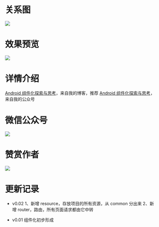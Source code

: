# 关系图
![](http://7q5c2h.com1.z0.glb.clouddn.com/ModularSample.png?watermark/2/text/5ZC05bCP6b6Z5ZCM5a24/font/5qW35L2T/fontsize/500/fill/I0VGRUZFRg==/dissolve/100/gravity/SouthEast/dx/10/dy/10)

# 效果预览
![](http://7q5c2h.com1.z0.glb.clouddn.com/ModularSample.gif?watermark/2/text/5ZC05bCP6b6Z5ZCM5a24/font/5qW35L2T/fontsize/500/fill/I0VGRUZFRg==/dissolve/100/gravity/SouthEast/dx/10/dy/10)

# 详情介绍
[Android 组件化探索与思考](http://wuxiaolong.me/2017/08/01/ModularExploree/)，来自我的博客，推荐
[Android 组件化探索与思考](http://mp.weixin.qq.com/s/RGmzjIM4y7Yxz723Vp8uzA)，来自我的公众号


# 微信公众号
![](http://open.weixin.qq.com/qr/code/?username=MrWuXiaolong)

# 赞赏作者
![](http://7q5c2h.com1.z0.glb.clouddn.com/wechatpay.JPG)

# 更新记录
* v0.02
1、新增 resource，存放项目的所有资源，从 common 分出来
2、新增 router，路由，所有页面请求都由它中转

* v0.01
组件化初步形成
